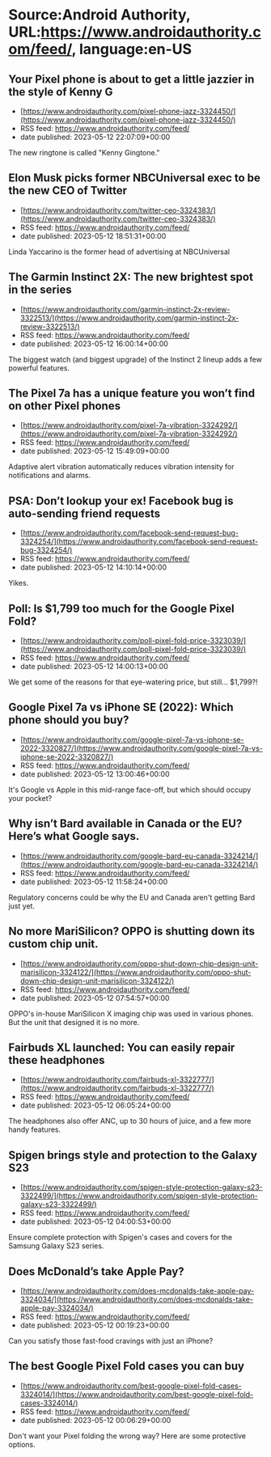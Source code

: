 # Source:Android Authority, URL:https://www.androidauthority.com/feed/, language:en-US

## Your Pixel phone is about to get a little jazzier in the style of Kenny G
 - [https://www.androidauthority.com/pixel-phone-jazz-3324450/](https://www.androidauthority.com/pixel-phone-jazz-3324450/)
 - RSS feed: https://www.androidauthority.com/feed/
 - date published: 2023-05-12 22:07:09+00:00

The new ringtone is called "Kenny Gingtone."

## Elon Musk picks former NBCUniversal exec to be the new CEO of Twitter
 - [https://www.androidauthority.com/twitter-ceo-3324383/](https://www.androidauthority.com/twitter-ceo-3324383/)
 - RSS feed: https://www.androidauthority.com/feed/
 - date published: 2023-05-12 18:51:31+00:00

Linda Yaccarino is the former head of advertising at NBCUniversal

## The Garmin Instinct 2X: The new brightest spot in the series
 - [https://www.androidauthority.com/garmin-instinct-2x-review-3322513/](https://www.androidauthority.com/garmin-instinct-2x-review-3322513/)
 - RSS feed: https://www.androidauthority.com/feed/
 - date published: 2023-05-12 16:00:14+00:00

The biggest watch (and biggest upgrade) of the Instinct 2 lineup adds a few powerful features.

## The Pixel 7a has a unique feature you won’t find on other Pixel phones
 - [https://www.androidauthority.com/pixel-7a-vibration-3324292/](https://www.androidauthority.com/pixel-7a-vibration-3324292/)
 - RSS feed: https://www.androidauthority.com/feed/
 - date published: 2023-05-12 15:49:09+00:00

Adaptive alert vibration automatically reduces vibration intensity for notifications and alarms.

## PSA: Don’t lookup your ex! Facebook bug is auto-sending friend requests
 - [https://www.androidauthority.com/facebook-send-request-bug-3324254/](https://www.androidauthority.com/facebook-send-request-bug-3324254/)
 - RSS feed: https://www.androidauthority.com/feed/
 - date published: 2023-05-12 14:10:14+00:00

Yikes.

## Poll: Is $1,799 too much for the Google Pixel Fold?
 - [https://www.androidauthority.com/poll-pixel-fold-price-3323039/](https://www.androidauthority.com/poll-pixel-fold-price-3323039/)
 - RSS feed: https://www.androidauthority.com/feed/
 - date published: 2023-05-12 14:00:13+00:00

We get some of the reasons for that eye-watering price, but still... $1,799?!

## Google Pixel 7a vs iPhone SE (2022): Which phone should you buy?
 - [https://www.androidauthority.com/google-pixel-7a-vs-iphone-se-2022-3320827/](https://www.androidauthority.com/google-pixel-7a-vs-iphone-se-2022-3320827/)
 - RSS feed: https://www.androidauthority.com/feed/
 - date published: 2023-05-12 13:00:46+00:00

It's Google vs Apple in this mid-range face-off, but which should occupy your pocket?

## Why isn’t Bard available in Canada or the EU? Here’s what Google says.
 - [https://www.androidauthority.com/google-bard-eu-canada-3324214/](https://www.androidauthority.com/google-bard-eu-canada-3324214/)
 - RSS feed: https://www.androidauthority.com/feed/
 - date published: 2023-05-12 11:58:24+00:00

Regulatory concerns could be why the EU and Canada aren't getting Bard just yet.

## No more MariSilicon? OPPO is shutting down its custom chip unit.
 - [https://www.androidauthority.com/oppo-shut-down-chip-design-unit-marisilicon-3324122/](https://www.androidauthority.com/oppo-shut-down-chip-design-unit-marisilicon-3324122/)
 - RSS feed: https://www.androidauthority.com/feed/
 - date published: 2023-05-12 07:54:57+00:00

OPPO's in-house MariSilicon X imaging chip was used in various phones. But the unit that designed it is no more.

## Fairbuds XL launched: You can easily repair these headphones
 - [https://www.androidauthority.com/fairbuds-xl-3322777/](https://www.androidauthority.com/fairbuds-xl-3322777/)
 - RSS feed: https://www.androidauthority.com/feed/
 - date published: 2023-05-12 06:05:24+00:00

The headphones also offer ANC, up to 30 hours of juice, and a few more handy features.

## Spigen brings style and protection to the Galaxy S23
 - [https://www.androidauthority.com/spigen-style-protection-galaxy-s23-3322499/](https://www.androidauthority.com/spigen-style-protection-galaxy-s23-3322499/)
 - RSS feed: https://www.androidauthority.com/feed/
 - date published: 2023-05-12 04:00:53+00:00

Ensure complete protection with Spigen's cases and covers for the Samsung Galaxy S23 series.

## Does McDonald’s take Apple Pay?
 - [https://www.androidauthority.com/does-mcdonalds-take-apple-pay-3324034/](https://www.androidauthority.com/does-mcdonalds-take-apple-pay-3324034/)
 - RSS feed: https://www.androidauthority.com/feed/
 - date published: 2023-05-12 00:19:23+00:00

Can you satisfy those fast-food cravings with just an iPhone?

## The best Google Pixel Fold cases you can buy
 - [https://www.androidauthority.com/best-google-pixel-fold-cases-3324014/](https://www.androidauthority.com/best-google-pixel-fold-cases-3324014/)
 - RSS feed: https://www.androidauthority.com/feed/
 - date published: 2023-05-12 00:06:29+00:00

Don't want your Pixel folding the wrong way? Here are some protective options.

